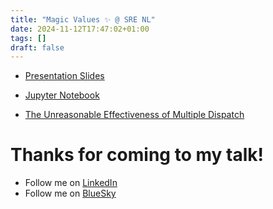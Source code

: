 ```yaml
---
title: "Magic Values ✨ @ SRE NL"
date: 2024-11-12T17:47:02+01:00
tags: []
draft: false
---
```



- [Presentation Slides](https://cdn.moll.dev/static/slides/Magic%20Values%20✨.pdf)

- [Jupyter Notebook](https://nbviewer.org/gist/moll-dev/0cb0432ef08ae52c37de5720d6f4f142?flush_cache=true)

- [The Unreasonable Effectiveness of Multiple Dispatch](https://www.youtube.com/watch?v=kc9HwsxE1OY)

# Thanks for coming to my talk!
- Follow me on [LinkedIn](https://www.linkedin.com/in/thomasmoll/)
- Follow me on [BlueSky](https://bsky.app/profile/moll.dev)

